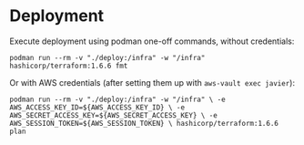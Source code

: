 # Deployment

Execute deployment using podman one-off commands, without credentials:

`podman run --rm -v "./deploy:/infra" -w "/infra" hashicorp/terraform:1.6.6 fmt`

Or with AWS credentials (after setting them up with `aws-vault exec javier`):

`podman run --rm -v "./deploy:/infra" -w "/infra" \
-e AWS_ACCESS_KEY_ID=${AWS_ACCESS_KEY_ID} \
-e AWS_SECRET_ACCESS_KEY=${AWS_SECRET_ACCESS_KEY} \
-e AWS_SESSION_TOKEN=${AWS_SESSION_TOKEN} \
hashicorp/terraform:1.6.6 plan`
